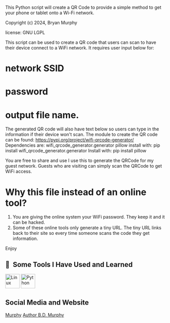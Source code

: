 This Python script will create a QR Code to provide a simple method to get your phone or tablet onto a Wi-Fi network.

Copyright (c) 2024, Bryan Murphy

license: GNU LGPL


This script can be used to create a QR code that users can scan to have their device connect to a WiFi network.
It requires user input below for:
# network SSID 
# password 
# output file name.

The generated QR code will also have text below so users can type in the information if their device won't scan.
The module to create the QR code can be found: https://pypi.org/project/wifi-qrcode-generator/
Dependencies are:
   wifi_qrcode_generator.generator
   pillow
install with: pip install wifi_qrcode_generator.generator
Install with: pip install pillow

You are free to share and use
I use this to generate the QRCode for my guest network. Guests who are visiting can simply scan the QRCode to get WiFi access.

# Why this file instead of an online tool? 
1) You are giving the online system your WiFi password. They keep it and it can be hacked.
2) Some of these online tools only generate a tiny URL. The tiny URL links back to their site so every time someone scans the code they get information.

Enjoy

<h2> 🚀 &nbsp;Some Tools I Have Used and Learned</h2>
<p align="left">
  <img src="https://cdn.jsdelivr.net/gh/devicons/devicon@latest/icons/linux/linux-original.svg" alt="Linux" width="45" height="45" />
  <img src="https://cdn.jsdelivr.net/gh/devicons/devicon@latest/icons/python/python-original.svg" alt="Python" width="45" height="45" />
</p>

<h2> Social Media and Website</h2>
   <a img src="https://cdn.jsdelivr.net/gh/devicons/devicon@latest/icons/linkedin/linkedin-original.svg" href=https://www.linkedin.com/in/bryan-murphy>Murphy</a>
   <a href=https://authorbdmurphy.com>Author B.D. Murphy</a>
          

